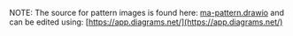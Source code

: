 NOTE: The source for pattern images is found here: [ma-pattern.drawio](ma-pattern.drawio) and can be edited using: [https://app.diagrams.net/](https://app.diagrams.net/)